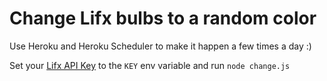 # Change Lifx bulbs to a random color

Use Heroku and Heroku Scheduler to make it happen a few times a day :)

Set your [Lifx API Key](https://cloud.lifx.com/settings) to the `KEY` env variable and run `node change.js`
